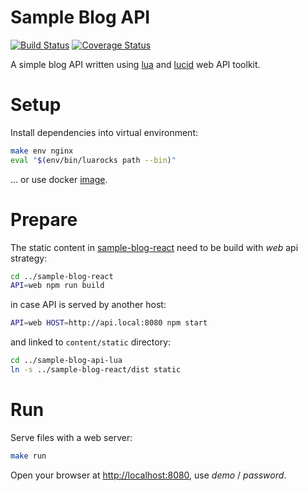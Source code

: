# Sample Blog API

[![Build Status](https://travis-ci.org/akornatskyy/sample-blog-api-lua.svg?branch=master)](https://travis-ci.org/akornatskyy/sample-blog-api-lua)
[![Coverage Status](https://coveralls.io/repos/akornatskyy/sample-blog-api-lua/badge.svg?branch=master&service=github)](https://coveralls.io/github/akornatskyy/sample-blog-api-lua?branch=master)

A simple blog API written using [lua](http://lua.org/) and
[lucid](https://github.com/akornatskyy/lucid) web API toolkit.

# Setup

Install dependencies into virtual environment:

```sh
make env nginx
eval "$(env/bin/luarocks path --bin)"
```

... or use docker [image](https://github.com/akornatskyy/sample-blog-api-lua/tree/master/docker).

# Prepare

The static content in
[sample-blog-react](https://github.com/akornatskyy/sample-blog-react)
need to be build with *web* api strategy:

```sh
cd ../sample-blog-react
API=web npm run build
```

in case API is served by another host:

```sh
API=web HOST=http://api.local:8080 npm start
```

and linked to `content/static` directory:

```sh
cd ../sample-blog-api-lua
ln -s ../sample-blog-react/dist static
```

# Run

Serve files with a web server:

```sh
make run
```

Open your browser at [http://localhost:8080](http://localhost:8080),
use *demo* / *password*.
